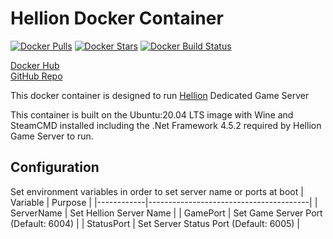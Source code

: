 # Hellion Docker Container

[![Docker Pulls](https://img.shields.io/docker/pulls/fireant456/hellion-docker.svg)](https://hub.docker.com/r/fireant456/hellion-docker/)
[![Docker Stars](https://img.shields.io/docker/stars/fireant456/hellion-docker.svg)](https://hub.docker.com/r/fireant456/hellion-docker/)
[![Docker Build Status](https://img.shields.io/github/workflow/status/fireant456/hellion-docker/Publish%20Docker%20image)](https://github.com/Fireant456/hellion-docker/actions/workflows/DockerHub.yml)


[Docker Hub](https://hub.docker.com/r/fireant456/hellion-wine-dotnet452)  
[GitHub Repo](https://github.com/Fireant456/hellion-docker)

This docker container is designed to run [Hellion](https://store.steampowered.com/app/588210/HELLION/) Dedicated Game Server

This container is built on the Ubuntu:20.04 LTS image with Wine and SteamCMD installed including the .Net Framework 4.5.2 required by Hellion Game Server to run.

## Configuration

Set environment variables in order to set server name or ports at boot
| Variable   | Purpose                                |
|------------|----------------------------------------|
| ServerName | Set Hellion Server Name                |
| GamePort   | Set Game Server Port (Default: 6004)   |
| StatusPort | Set Server Status Port (Default: 6005) |
